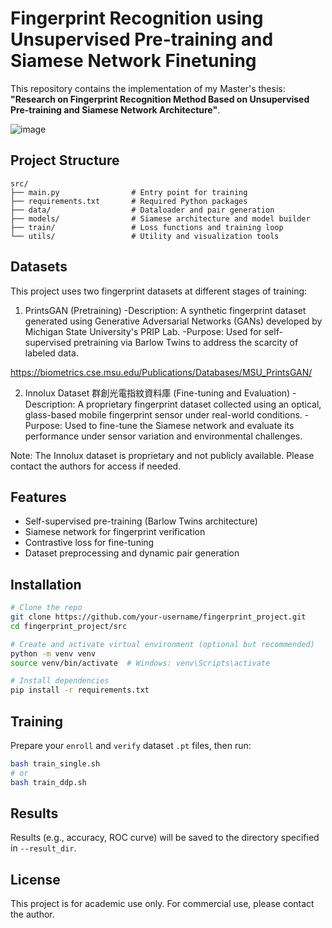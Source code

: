 
# Fingerprint Recognition using Unsupervised Pre-training and Siamese Network Finetuning

This repository contains the implementation of my Master's thesis:
**"Research on Fingerprint Recognition Method Based on Unsupervised Pre-training and Siamese Network Architecture"**.

![image](https://github.com/user-attachments/assets/5ab58b22-2585-40ee-9942-ba46ac673eb1)


## Project Structure

```
src/
├── main.py                # Entry point for training
├── requirements.txt       # Required Python packages
├── data/                  # Dataloader and pair generation
├── models/                # Siamese architecture and model builder
├── train/                 # Loss functions and training loop
└── utils/                 # Utility and visualization tools
```

## Datasets

This project uses two fingerprint datasets at different stages of training:

1. PrintsGAN (Pretraining)
-Description: A synthetic fingerprint dataset generated using Generative Adversarial Networks (GANs) developed by Michigan State University's PRIP Lab.
-Purpose: Used for self-supervised pretraining via Barlow Twins to address the scarcity of labeled data.

  https://biometrics.cse.msu.edu/Publications/Databases/MSU_PrintsGAN/

2. Innolux Dataset 群創光電指紋資料庫 (Fine-tuning and Evaluation) 
-Description: A proprietary fingerprint dataset collected using an optical, glass-based mobile fingerprint sensor under real-world conditions.
-Purpose: Used to fine-tune the Siamese network and evaluate its performance under sensor variation and environmental challenges.

Note: The Innolux dataset is proprietary and not publicly available. Please contact the authors for access if needed.

## Features

- Self-supervised pre-training (Barlow Twins architecture)
- Siamese network for fingerprint verification
- Contrastive loss for fine-tuning
- Dataset preprocessing and dynamic pair generation

## Installation

```bash
# Clone the repo
git clone https://github.com/your-username/fingerprint_project.git
cd fingerprint_project/src

# Create and activate virtual environment (optional but recommended)
python -m venv venv
source venv/bin/activate  # Windows: venv\Scripts\activate

# Install dependencies
pip install -r requirements.txt
```

## Training

Prepare your `enroll` and `verify` dataset `.pt` files, then run:

```bash
bash train_single.sh
# or
bash train_ddp.sh
```

## Results

Results (e.g., accuracy, ROC curve) will be saved to the directory specified in `--result_dir`.

## License

This project is for academic use only. For commercial use, please contact the author.
